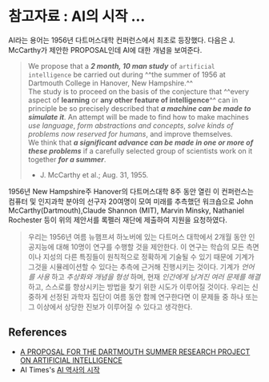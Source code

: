 # 참고자료 : AI의 시작 ...

AI라는 용어는 1956년 다트머스대학 컨퍼런스에서 최초로 등장했다. 다음은 J. McCarthy가 제안한 PROPOSAL인데 AI에 대한 개념을 보여준다.

 > We propose that a ***2 month, 10 man study*** of `artificial intelligence` be carried out during ^^the summer of 1956 at Dartmouth College in Hanover, New Hampshire.^^  
 The study is to proceed on the basis of the conjecture that ^^every aspect of **learning** or **any other feature of intelligence**^^ can in principle be so precisely described that ***a machine can be made to simulate it***. An attempt will be made to find how to make machines *use language*, *form abstractions and concepts*, *solve kinds of problems now reserved for humans*, and improve themselves.  
 We think that ***a significant advance can be made in one or more of these problems*** if a carefully selected group of scientists work on it together ***for a summer***.  
 >  
 > - J. McCarthy et al.; Aug. 31, 1955.

1956년 New Hampshire주 Hanover의 다트머스대학 8주 동안 열린 이 컨퍼런스는 컴퓨터 및 인지과학 분야의 선구자 20여명이 모여 미래를 추측했던 워크숍으로 John McCarthy(Dartmouth),Claude Shannon (MIT), Marvin Minsky, Nathaniel Rochester 등이 위의 제안서를 록펠러 재단에 제출하여 지원을 요청하였다.

> 우리는 1956년 여름 뉴햄프셔 하노버에 있는 다트머스 대학에서 2개월 동안 인공지능에 대해 10명이 연구를 수행할 것을 제안한다. 이 연구는 학습의 모든 측면이나 지성의 다른 특징들이 원칙적으로 정확하게 기술될 수 있기 때문에 기계가 그것을 시뮬레이션할 수 있다는 추측에 근거해 진행시키는 것이다. 기계가 *언어를 사용* 하고 *추상화와 개념을 형성* 하며, 현재 *인간에게 남겨진 여러 문제를 해결* 하고, 스스로를 향상시키는 방법을 찾기 위한 시도가 이루어질 것이다. 우리는 신중하게 선정된 과학자 집단이 여름 동안 함께 연구한다면 이 문제들 중 하나 또는 그 이상에서 상당한 진보가 이루어질 수 있다고 생각한다.

## References

* [A PROPOSAL FOR THE DARTMOUTH SUMMER RESEARCH PROJECT ON ARTIFICIAL INTELLIGENCE](http://www-formal.stanford.edu/jmc/history/dartmouth/dartmouth.html)
* AI Times's [AI 역사의 시작](https://www.aitimes.com/news/articleView.html?idxno=119328)
